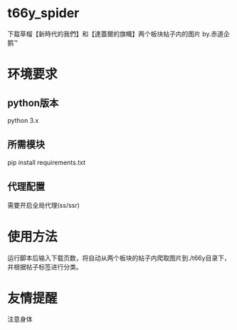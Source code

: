 # t66y_spider
下载草榴【新時代的我們】和【達蓋爾的旗幟】两个板块帖子内的图片 by.赤道企鹅™
# 环境要求
## python版本
python 3.x
## 所需模块
pip install requirements.txt
## 代理配置
需要开启全局代理(ss/ssr)
# 使用方法
运行脚本后输入下载页数，将自动从两个板块的帖子内爬取图片到./t66y目录下，并根据帖子标签进行分类。<br>
# 友情提醒
注意身体
